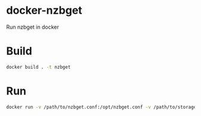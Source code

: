 # docker-nzbget

Run nzbget in docker

# Build

```bash
docker build . -t nzbget
```

# Run

```bash
docker run -v /path/to/nzbget.conf:/opt/nzbget.conf -v /path/to/storage:/var/lib/nzbget nzbget
```
